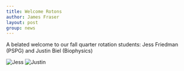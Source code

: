 ```yaml
---
title: Welcome Rotons
author: James Fraser
layout: post
group: news
---
```

A belated welcome to our fall quarter rotation students: Jess Friedman (PSPG) and Justin Biel (Biophysics)

![Jess](/lab/static/img/news/jess.jpg "Jess Friedman")
![Justin](/lab/static/img/news/justin.jpg "Justin Biel")